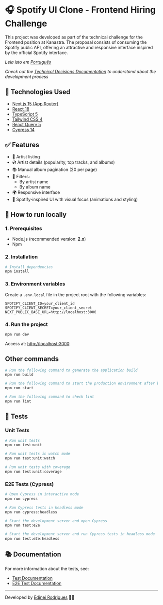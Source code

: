 # 🎧 Spotify UI Clone - Frontend Hiring Challenge

This project was developed as part of the technical challenge for the Frontend position at Kanastra. The proposal consists of consuming the Spotify public API, offering an attractive and responsive interface inspired by the official Spotify interface.

*Leia isto em [Português](README.pt-BR.md)*

*Check out the [Technical Decisions Documentation](docs/technical-decisions.md) to understand about the development process*

## 🧰 Technologies Used

- [Next.js 15 (App Router)](https://nextjs.org/)
- [React 18](https://reactjs.org/)
- [TypeScript 5](https://www.typescriptlang.org/)
- [Tailwind CSS 4](https://tailwindcss.com/)
- [React Query 5](https://tanstack.com/query/latest)
- [Cypress 14](https://www.cypress.io/)

## ✅ Features

- 🎤 Artist listing
- 💿 Artist details (popularity, top tracks, and albums)
- 📚 Manual album pagination (20 per page)
- 🔎 Filters:
  - By artist name
  - By album name
- 🌍 Responsive interface
- 🎨 Spotify-inspired UI with visual focus (animations and styling)

## 🚀 How to run locally

### 1. Prerequisites

- Node.js (recommended version: **2.x**)
- Npm

### 2. Installation

```bash
# Install dependencies
npm install
```

### 3. Environment variables

Create a `.env.local` file in the project root with the following variables:

```env
SPOTIFY_CLIENT_ID=your_client_id
SPOTIFY_CLIENT_SECRET=your_client_secret
NEXT_PUBLIC_BASE_URL=http://localhost:3000
```

### 4. Run the project

```bash
npm run dev
```

Access at: [http://localhost:3000](http://localhost:3000)

## Other commands
```bash
# Run the following command to generate the application build
npm run build

# Run the following command to start the production environment after build
npm run start

# Run the following command to check lint
npm run lint
```

## 🧪 Tests

### Unit Tests
```bash
# Run unit tests
npm run test:unit

# Run unit tests in watch mode
npm run test:unit:watch

# Run unit tests with coverage
npm run test:unit:coverage
```

### E2E Tests (Cypress)
```bash
# Open Cypress in interactive mode
npm run cypress

# Run Cypress tests in headless mode
npm run cypress:headless

# Start the development server and open Cypress
npm run test:e2e

# Start the development server and run Cypress tests in headless mode
npm run test:e2e:headless
```

## 📚 Documentation

For more information about the tests, see:
- [Test Documentation](docs/test-documentation.md)
- [E2E Test Documentation](docs/e2e-test-documentation.md)

---

Developed by [Edinei Rodrigues](https://github.com/edy-rodrigues) 🧑‍💻
